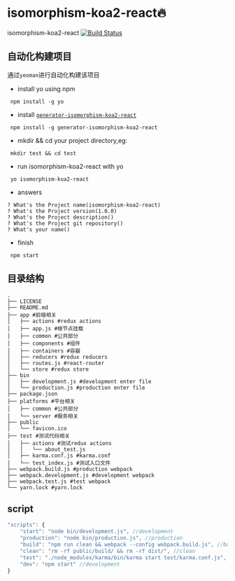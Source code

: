 isomorphism-koa2-react:fire:
===
isomorphism-koa2-react [![Build Status](https://travis-ci.org/timmyLan/isomorphism-koa2-react.svg?branch=master)](https://travis-ci.org/timmyLan/isomorphism-koa2-react)

自动化构建项目
---
通过`yeoman`进行自动化构建该项目
* install yo using npm
```
 npm install -g yo
```
* install [`generator-isomorphism-koa2-react`](https://github.com/timmyLan/generator-isomorphism-koa2-react)
```
 npm install -g generator-isomorphism-koa2-react
```
* mkdir && cd your project directory,eg: 
```
 mkdir test && cd test
```
* run isomorphism-koa2-react with yo
```
 yo isomorphism-koa2-react
```
* answers
```
? What's the Project name(isomorphism-koa2-react)
? What's the Project version(1.0.0)
? What's the Project description()
? What's the Project git repository()
? What's your name()
```
* finish
```
 npm start
```
目录结构
---
```
.
├── LICENSE
├── README.md
├── app #前端相关
│   ├── actions #redux actions
│   ├── app.js #根节点挂载
│   ├── common #公共部分 
│   ├── components #组件
│   ├── containers #容器
│   ├── reducers #redux reducers
│   ├── routes.js #react-router
│   └── store #redux store
├── bin
│   ├── development.js #development enter file
│   └── production.js #production enter file
├── package.json 
├── platforms #平台相关
│   ├── common #公共部分 
│   └── server #服务相关
├── public
│   └── favicon.ico
├── test #测试代码相关
│   ├── actions #测试redux actions
│   │   └── about_test.js
│   ├── karma.conf.js #karma.conf
│   └── test_index.js #测试入口文件
├── webpack.build.js #production webpack
├── webpack.development.js #development webpack
├── webpack.test.js #test webpack
└── yarn.lock #yarn.lock

```
script
----
```javascript
"scripts": {
    "start": "node bin/development.js", //development
    "production": "node bin/production.js", //production
    "build": "npm run clean && webpack --config webpack.build.js", //build
    "clean": "rm -rf public/build/ && rm -rf dist/", //clean
    "test": "./node_modules/karma/bin/karma start test/karma.conf.js", //test
    "dev": "npm start" //development
}
```
